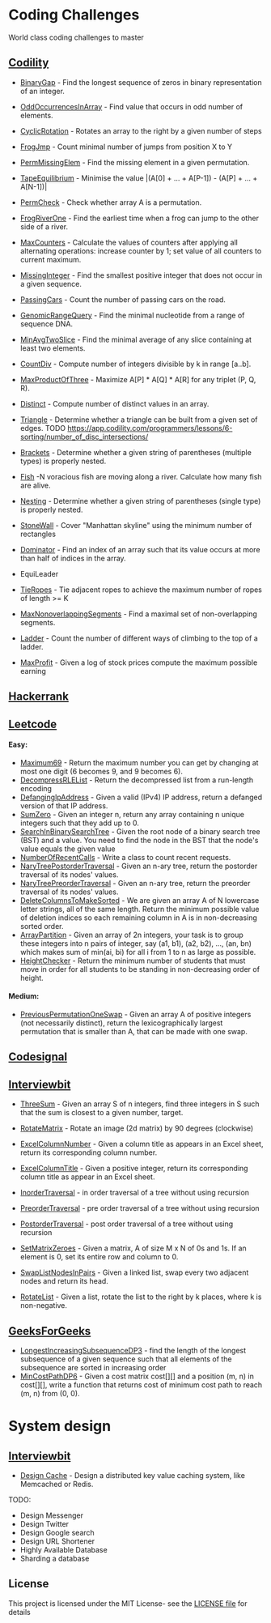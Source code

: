 
# Coding Challenges

World class coding challenges to master

## [Codility](https://app.codility.com/programmers/lessons/)

- [BinaryGap](src/main/java/world/coding/challenges/codility/BinaryGap.java) - Find the longest sequence of zeros in binary representation of an integer.

- [OddOccurrencesInArray](src/main/java/world/coding/challenges/codility/OddOccurrencesInArray.java) - Find value that occurs in odd number of elements.
- [CyclicRotation](src/main/java/world/coding/challenges/codility/CyclicRotation.java) - Rotates an array to the right by a given number of steps

- [FrogJmp](src/main/java/world/coding/challenges/codility/FrogJmp.java) - Count minimal number of jumps from position X to Y
- [PermMissingElem](src/main/java/world/coding/challenges/codility/PermMissingElem.java) - Find the missing element in a given permutation.
- [TapeEquilibrium](src/main/java/world/coding/challenges/codility/TapeEquilibrium.java) - Minimise the value |(A[0] + ... + A[P-1]) - (A[P] + ... + A[N-1])|

- [PermCheck](src/main/java/world/coding/challenges/codility/PermCheck.java) - Check whether array A is a permutation.
- [FrogRiverOne](src/main/java/world/coding/challenges/codility/FrogRiverOne.java) - Find the  earliest time when a frog can jump to the other side of a river.
- [MaxCounters](src/main/java/world/coding/challenges/codility/MaxCounters.java) - Calculate the values of counters after applying all alternating operations: increase counter by 1; set value of all counters to current maximum.
- [MissingInteger](src/main/java/world/coding/challenges/codility/MissingInteger.java) - Find  the smallest positive integer that does not occur in a given sequence.

- [PassingCars](src/main/java/world/coding/challenges/codility/PassingCars.java) - Count the number of passing cars on the road.
- [GenomicRangeQuery](src/main/java/world/coding/challenges/codility/GenomicRangeQuery.java) - Find the minimal nucleotide from a range of sequence DNA.
- [MinAvgTwoSlice](src/main/java/world/coding/challenges/codility/MinAvgTwoSlice.java) - Find the minimal average of any slice containing at least two elements.
- [CountDiv](src/main/java/world/coding/challenges/codility/CountDiv.java) - Compute number of integers divisible by k in range [a..b].

- [MaxProductOfThree](src/main/java/world/coding/challenges/codility/MaxProductOfThree.java) - Maximize A[P] * A[Q] * A[R] for any triplet (P, Q, R).
- [Distinct](src/main/java/world/coding/challenges/codility/Distinct.java) - Compute number of distinct values in an array.
- [Triangle](src/main/java/world/coding/challenges/codility/Triangle.java) - Determine whether a triangle can be built from a given set of edges.
TODO https://app.codility.com/programmers/lessons/6-sorting/number_of_disc_intersections/

- [Brackets](src/main/java/world/coding/challenges/codility/Brackets.java) - Determine whether a given string of parentheses (multiple types) is properly nested.
- [Fish](src/main/java/world/coding/challenges/codility/Fish.java) -N voracious fish are moving along a river. Calculate how many fish are alive.
- [Nesting](src/main/java/world/coding/challenges/codility/Nesting.java) - Determine whether a given string of parentheses (single type) is properly nested.
- [StoneWall](src/main/java/world/coding/challenges/codility/StoneWall.java) - Cover "Manhattan skyline" using the minimum number of rectangles

- [Dominator](src/main/java/world/coding/challenges/codility/Dominator.java) - Find an index of an array such that its value occurs at more than half of indices in the array.
- EquiLeader

- [TieRopes](src/main/java/world/coding/challenges/codility/TieRopes.java) - Tie adjacent ropes to achieve the maximum number of ropes of length >= K
- [MaxNonoverlappingSegments](src/main/java/world/coding/challenges/codility/MaxNonoverlappingSegments.java) - Find a maximal set of non-overlapping segments.


- [Ladder](src/main/java/world/coding/challenges/codility/Ladder.java) -  Count the number of different ways of climbing to the top of a ladder.

- [MaxProfit](src/main/java/world/coding/challenges/codility/MaxProfit.java) - Given a log of stock prices compute the maximum possible earning 

## [Hackerrank](https://www.hackerrank.com/dashboard)

## [Leetcode](https://leetcode.com/)

#### Easy:
- [Maximum69](src/main/java/world/coding/challenges/leetcode/easy/Maximum69.java) -  Return the maximum number you can get by changing at most one digit (6 becomes 9, and 9 becomes 6).
- [DecompressRLEList](src/main/java/world/coding/challenges/leetcode/easy/DecompressRLEList.java) -  Return the decompressed list from a run-length encoding
- [DefangingIpAddress](src/main/java/world/coding/challenges/leetcode/easy/DefangingIpAddress.java) -  Given a valid (IPv4) IP address, return a defanged version of that IP address.
- [SumZero](src/main/java/world/coding/challenges/leetcode/easy/SumZero.java) -  Given an integer n, return any array containing n unique integers such that they add up to 0.
- [SearchInBinarySearchTree](src/main/java/world/coding/challenges/leetcode/easy/SearchInBinarySearchTree.java) -  Given the root node of a binary search tree (BST) and a value. You need to find the node in the BST that the node's value equals the given value
- [NumberOfRecentCalls](src/main/java/world/coding/challenges/leetcode/easy/NumberOfRecentCalls.java) - Write a class to count recent requests.  
- [NaryTreePostorderTraversal](src/main/java/world/coding/challenges/leetcode/easy/NaryTreePostorderTraversal.java) - Given an n-ary tree, return the postorder traversal of its nodes' values.
- [NaryTreePreorderTraversal](src/main/java/world/coding/challenges/leetcode/easy/NaryTreePreorderTraversal.java) - Given an n-ary tree, return the preorder traversal of its nodes' values.
- [DeleteColumnsToMakeSorted](src/main/java/world/coding/challenges/leetcode/easy/DeleteColumnsToMakeSorted.java) - We are given an array A of N lowercase letter strings, all of the same length. Return the minimum possible value of deletion indices so each remaining column in A is in non-decreasing sorted order.
- [ArrayPartition](src/main/java/world/coding/challenges/leetcode/easy/ArrayPartition.java) - Given an array of 2n integers, your task is to group these integers into n pairs of integer, say (a1, b1), (a2, b2), ..., (an, bn) which makes sum of min(ai, bi) for all i from 1 to n as large as possible.
- [HeightChecker](src/main/java/world/coding/challenges/leetcode/easy/HeightChecker.java) - Return the minimum number of students that must move in order for all students to be standing in non-decreasing order of height.

#### Medium:
- [PreviousPermutationOneSwap](src/main/java/world/coding/challenges/leetcode/medium/PreviousPermutationOneSwap.java) - Given an array A of positive integers (not necessarily distinct), return the lexicographically largest permutation that is smaller than A, that can be made with one swap.

## [Codesignal](https://codesignal.com/)

## [Interviewbit](https://www.interviewbit.com/)
- [ThreeSum](src/main/java/world/coding/challenges/interviewbit/ThreeSum.java) - Given an array S of n integers, find three integers in S such that the sum is closest to a given number, target.

- [RotateMatrix](src/main/java/world/coding/challenges/interviewbit/RotateMatrix.java) - Rotate an image (2d matrix) by 90 degrees (clockwise)

- [ExcelColumnNumber](src/main/java/world/coding/challenges/interviewbit/ExcelColumnNumber.java) - Given a column title as appears in an Excel sheet, return its corresponding column number.
- [ExcelColumnTitle](src/main/java/world/coding/challenges/interviewbit/ExcelColumnTitle.java) - Given a positive integer, return its corresponding column title as appear in an Excel sheet.

- [InorderTraversal](src/main/java/world/coding/challenges/interviewbit/InorderTraversal.java) - in order traversal of a tree without using recursion 
- [PreorderTraversal](src/main/java/world/coding/challenges/interviewbit/PreorderTraversal.java) - pre order traversal of a tree without using recursion
- [PostorderTraversal](src/main/java/world/coding/challenges/interviewbit/PostorderTraversal.java) - post order traversal of a tree without using recursion

- [SetMatrixZeroes](src/main/java/world/coding/challenges/interviewbit/SetMatrixZeroes.java) - Given a matrix, A of size M x N of 0s and 1s. If an element is 0, set its entire row and column to 0.

- [SwapListNodesInPairs](src/main/java/world/coding/challenges/interviewbit/SwapListNodesInPairs.java) - Given a linked list, swap every two adjacent nodes and return its head.
- [RotateList](src/main/java/world/coding/challenges/interviewbit/RotateList.java) - Given a list, rotate the list to the right by k places, where k is non-negative.
 
 ## [GeeksForGeeks](https://www.geeksforgeeks.org/)
 
- [LongestIncreasingSubsequenceDP3](src/main/java/world/coding/challenges/geeksforgeeks/LongestIncreasingSubsequenceDP3.java) -  find the length of the longest subsequence of a given sequence such that all elements of the subsequence are sorted in increasing order
- [MinCostPathDP6](src/main/java/world/coding/challenges/geeksforgeeks/MinCostPathDP6.java) - Given a cost matrix cost[][] and a position (m, n) in cost[][], write a function that returns cost of minimum cost path to reach (m, n) from (0, 0). 
 
# System design

## [Interviewbit](https://www.interviewbit.com/)

- [Design Cache](design/DesignCache.md) - Design a distributed key value caching system, like Memcached or Redis.

TODO:
- Design Messenger
- Design Twitter
- Design Google search
- Design URL Shortener 
- Highly Available Database
- Sharding a database

## License

This project is licensed under the MIT License- see the [LICENSE file](LICENSE) for details
